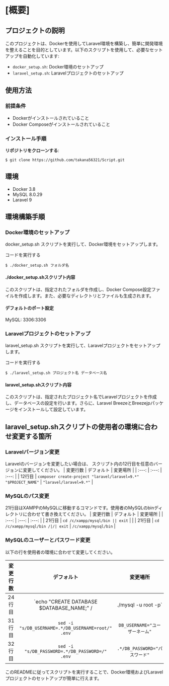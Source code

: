 # [概要]
## プロジェクトの説明

このプロジェクトは、Dockerを使用してLaravel環境を構築し、簡単に開発環境を整えることを目的としています。以下のスクリプトを使用して、必要なセットアップを自動化しています:

- `docker_setup.sh`: Docker環境のセットアップ
- `laravel_setup.sh`: Laravelプロジェクトのセットアップ

## 使用方法

### 前提条件

- Dockerがインストールされていること
- Docker Composeがインストールされていること

### インストール手順

 **リポジトリをクローンする**:

   ```
  $ git clone https://github.com/takana56321/Script.git
   ```

## 環境
- Docker 3.8
- MySQL 8.0.29
- Laravel 9
## 環境構築手順
### Docker環境のセットアップ

docker_setup.sh スクリプトを実行して、Docker環境をセットアップします。

コードを実行する

```
$ ./docker_setup.sh フォルダ名
```
#### ./docker_setup.shスクリプト内容
このスクリプトは、指定されたフォルダを作成し、Docker Compose設定ファイルを作成します。また、必要なディレクトリとファイルも生成されます。

#### デフォルトのポート設定
MySQL: 3306:3306

### Laravelプロジェクトのセットアップ
laravel_setup.sh スクリプトを実行して、Laravelプロジェクトをセットアップします。

コードを実行する
```
$ ./laravel_setup.sh プロジェクト名 データベース名
```

#### laravel_setup.shスクリプト内容
このスクリプトは、指定されたプロジェクト名でLaravelプロジェクトを作成し、データベースの設定を行います。さらに、Laravel BreezeとBreezejpパッケージをインストールして設定しています。


## laravel_setup.shスクリプトの使用者の環境に合わせ変更する箇所

### Laravelバージョン変更
Laravelのバージョンを変更したい場合は、
スクリプト内の12行目を任意のバージョンに変更してください。
| 変更行数 | デフォルト | 変更場所 |
| :---: | :---: | :---: |
| 12行目 | `composer create-project "laravel/laravel=9.*" "$PROJECT_NAME"` | `"laravel/laravel=9.*"` |

### MySQLのパス変更
21行目はXAMPPのMySQLに移動するコマンドです。使用者のMySQLのbinディレクトリに合わせて書き換えてください。
| 変更行数 | デフォルト | 変更場所 |
| :---: | :---: | :---: |
| 21行目 | `cd /c/xampp/mysql/bin || exit` |  |
| 21行目 | `cd /c/xampp/mysql/bin /|/| exit` | `/c/xampp/mysql/bin` |

### MySQLのユーザーとパスワード変更
以下の行を使用者の環境に合わせて変更してください。

| 変更行数 | デフォルト | 変更場所 |
| :---: | :---: | :---: |
| 24行目 | `echo "CREATE DATABASE $DATABASE_NAME;" /| ./mysql -u root -p` | `./mysql -u "ユーザーネーム" -p"パスワード"` |
| 31行目 | `sed -i "s/DB_USERNAME=.*/DB_USERNAME=root/" .env` | `DB_USERNAME="ユーザーネーム"` |
| 32行目 | `sed -i "s/DB_PASSWORD=.*/DB_PASSWORD=/" .env` | `.*/DB_PASSWORD="パスワード"` |

このREADMEに従ってスクリプトを実行することで、Docker環境およびLaravelプロジェクトのセットアップが簡単に行えます。
